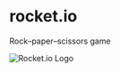 # rocket.io
Rock–paper–scissors game

![Rocket.io Logo](https://github.com/AndersonGuilherme/rocket.io/blob/master/rocket.png?raw=true)
